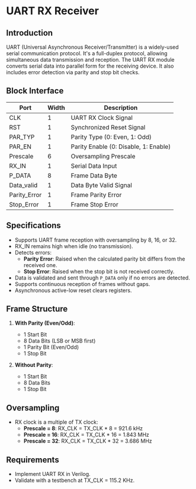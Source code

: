 
# UART RX Receiver

## Introduction

UART (Universal Asynchronous Receiver/Transmitter) is a widely-used serial communication protocol. It's a full-duplex protocol, allowing simultaneous data transmission and reception. The UART RX module converts serial data into parallel form for the receiving device. It also includes error detection via parity and stop bit checks.

## Block Interface

| Port      | Width | Description                     |
|-----------|-------|---------------------------------|
| CLK       | 1     | UART RX Clock Signal            |
| RST       | 1     | Synchronized Reset Signal       |
| PAR_TYP   | 1     | Parity Type (0: Even, 1: Odd)   |
| PAR_EN    | 1     | Parity Enable (0: Disable, 1: Enable) |
| Prescale  | 6     | Oversampling Prescale           |
| RX_IN     | 1     | Serial Data Input               |
| P_DATA    | 8     | Frame Data Byte                 |
| Data_valid| 1     | Data Byte Valid Signal          |
| Parity_Error | 1  | Frame Parity Error              |
| Stop_Error | 1    | Frame Stop Error                |

## Specifications

- Supports UART frame reception with oversampling by 8, 16, or 32.
- RX_IN remains high when idle (no transmission).
- Detects errors:
  - **Parity Error**: Raised when the calculated parity bit differs from the received one.
  - **Stop Error**: Raised when the stop bit is not received correctly.
- Data is validated and sent through `P_DATA` only if no errors are detected.
- Supports continuous reception of frames without gaps.
- Asynchronous active-low reset clears registers.

## Frame Structure

1. **With Parity (Even/Odd)**:
   - 1 Start Bit
   - 8 Data Bits (LSB or MSB first)
   - 1 Parity Bit (Even/Odd)
   - 1 Stop Bit

2. **Without Parity**:
   - 1 Start Bit
   - 8 Data Bits
   - 1 Stop Bit

## Oversampling

- RX clock is a multiple of TX clock:
  - **Prescale = 8**: RX_CLK = TX_CLK * 8 = 921.6 kHz
  - **Prescale = 16**: RX_CLK = TX_CLK * 16 = 1.843 MHz
  - **Prescale = 32**: RX_CLK = TX_CLK * 32 = 3.686 MHz

## Requirements

- Implement UART RX in Verilog.
- Validate with a testbench at TX_CLK = 115.2 KHz.

